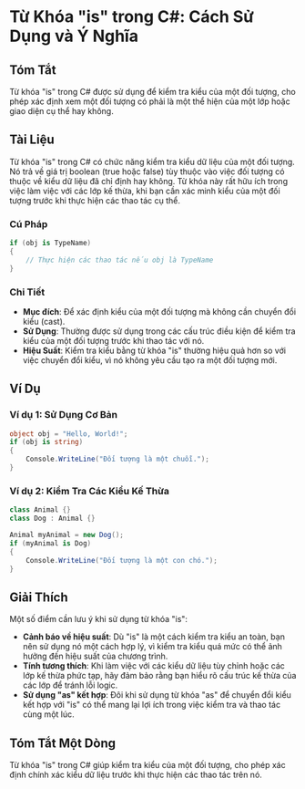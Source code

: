 <!--
Meta Description: # Từ Khóa "is" trong C#: Cách Sử Dụng và Ý Nghĩa ## Tóm Tắt Từ khóa "is" trong C# được sử dụng để kiểm tra kiểu của một đối tượng, cho phép xác định x...
Meta Keywords: một, kiểu, đối, tượng, dụng
-->

# Từ Khóa "is" trong C#: Cách Sử Dụng và Ý Nghĩa

## Tóm Tắt
Từ khóa "is" trong C# được sử dụng để kiểm tra kiểu của một đối tượng, cho phép xác định xem một đối tượng có phải là một thể hiện của một lớp hoặc giao diện cụ thể hay không.

## Tài Liệu
Từ khóa "is" trong C# có chức năng kiểm tra kiểu dữ liệu của một đối tượng. Nó trả về giá trị boolean (true hoặc false) tùy thuộc vào việc đối tượng có thuộc về kiểu dữ liệu đã chỉ định hay không. Từ khóa này rất hữu ích trong việc làm việc với các lớp kế thừa, khi bạn cần xác minh kiểu của một đối tượng trước khi thực hiện các thao tác cụ thể.

### Cú Pháp
```csharp
if (obj is TypeName)
{
    // Thực hiện các thao tác nếu obj là TypeName
}
```

### Chi Tiết
- **Mục đích**: Để xác định kiểu của một đối tượng mà không cần chuyển đổi kiểu (cast).
- **Sử Dụng**: Thường được sử dụng trong các cấu trúc điều kiện để kiểm tra kiểu của một đối tượng trước khi thao tác với nó.
- **Hiệu Suất**: Kiểm tra kiểu bằng từ khóa "is" thường hiệu quả hơn so với việc chuyển đổi kiểu, vì nó không yêu cầu tạo ra một đối tượng mới.

## Ví Dụ
### Ví dụ 1: Sử Dụng Cơ Bản
```csharp
object obj = "Hello, World!";
if (obj is string)
{
    Console.WriteLine("Đối tượng là một chuỗi.");
}
```

### Ví dụ 2: Kiểm Tra Các Kiểu Kế Thừa
```csharp
class Animal {}
class Dog : Animal {}

Animal myAnimal = new Dog();
if (myAnimal is Dog)
{
    Console.WriteLine("Đối tượng là một con chó.");
}
```

## Giải Thích
Một số điểm cần lưu ý khi sử dụng từ khóa "is":
- **Cảnh báo về hiệu suất**: Dù "is" là một cách kiểm tra kiểu an toàn, bạn nên sử dụng nó một cách hợp lý, vì kiểm tra kiểu quá mức có thể ảnh hưởng đến hiệu suất của chương trình.
- **Tính tương thích**: Khi làm việc với các kiểu dữ liệu tùy chỉnh hoặc các lớp kế thừa phức tạp, hãy đảm bảo rằng bạn hiểu rõ cấu trúc kế thừa của các lớp để tránh lỗi logic.
- **Sử dụng "as" kết hợp**: Đôi khi sử dụng từ khóa "as" để chuyển đổi kiểu kết hợp với "is" có thể mang lại lợi ích trong việc kiểm tra và thao tác cùng một lúc.

## Tóm Tắt Một Dòng
Từ khóa "is" trong C# giúp kiểm tra kiểu của một đối tượng, cho phép xác định chính xác kiểu dữ liệu trước khi thực hiện các thao tác trên nó.